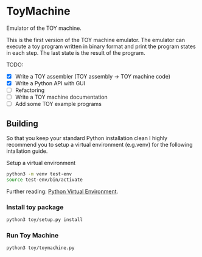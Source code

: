 # ToyMachine
Emulator of the TOY machine.

This is the first version of the TOY machine emulator.
The emulator can execute a toy program written in binary format
and print the program states in each step.
The last state is the result of the program.

TODO:
- [x] Write a TOY assembler (TOY assembly -> TOY machine code)
- [x] Write a Python API with GUI
- [ ] Refactoring
- [ ] Write a TOY machine documentation
- [ ] Add some TOY example programs

## Building

So that you keep your standard Python installation clean I highly recommend you to setup a virtual environment (e.g.venv) for the following intallation guide.

Setup a virtual environment
```bash
python3 -m venv test-env
source test-env/bin/activate
```
Further reading:
[Python Virtual Environment](https://docs.python.org/3/tutorial/venv.html).

### Install toy package
```bash
python3 toy/setup.py install
```
### Run Toy Machine
```bash
python3 toy/toymachine.py
```

